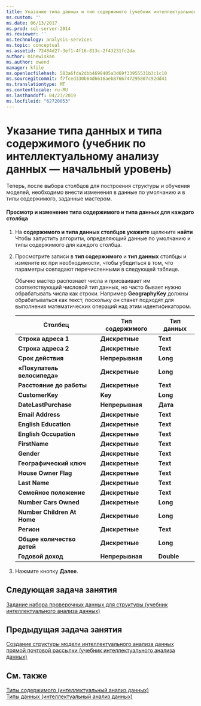 ```yaml
---
title: Указание типа данных и тип содержимого (учебник интеллектуального анализа данных) | Документация Майкрософт
ms.custom: ''
ms.date: 06/13/2017
ms.prod: sql-server-2014
ms.reviewer: ''
ms.technology: analysis-services
ms.topic: conceptual
ms.assetid: 72484d27-3ef1-4f16-813c-2f43231fc2da
author: minewiskan
ms.author: owend
manager: kfile
ms.openlocfilehash: 583a6fda2dbb4698405a3d69f33955531b3c1c10
ms.sourcegitcommit: f7fced330b64d6616aeb8766747295807c92dd41
ms.translationtype: MT
ms.contentlocale: ru-RU
ms.lasthandoff: 04/23/2019
ms.locfileid: "62720053"
---
```

# <a name="specifying-the-data-type-and-content-type-basic-data-mining-tutorial"></a>Указание типа данных и типа содержимого (учебник по интеллектуальному анализу данных — начальный уровень)
  Теперь, после выбора столбцов для построения структуры и обучения моделей, необходимо внести изменения в данные по умолчанию и в типы содержимого, заданные мастером.  
  
#### <a name="review-and-modify-content-type-and-data-type-for-each-column"></a>Просмотр и изменение типа содержимого и типа данных для каждого столбца  
  
1.  На **содержимого и типа данных столбцов укажите** щелкните **найти** Чтобы запустить алгоритм, определяющий данные по умолчанию и типы содержимого для каждого столбца.  
  
2.  Просмотрите записи в **тип содержимого** и **тип данных** столбцы и измените их при необходимости, чтобы убедиться в том, что параметры совпадают перечисленными в следующей таблице.  
  
     Обычно мастер распознает числа и присваивает им соответствующий числовой тип данных, но часто бывает нужно обрабатывать числа как строки. Например **GeographyKey** должны обрабатываться как текст, поскольку он станет подходят для выполнения математических операций над этим идентификатором.  
  
    |Столбец|Тип содержимого|Тип данных|  
    |------------|------------------|---------------|  
    |**Строка адреса 1**|**Дискретные**|**Text**|  
    |**Строка адреса 2**|**Дискретные**|**Text**|  
    |**Срок действия**|**Непрерывная**|**Long**|  
    |**«Покупатель велосипеда»**|**Дискретные**|**Long**|  
    |**Расстояние до работы**|**Дискретные**|**Text**|  
    |**CustomerKey**|**Key**|**Long**|  
    |**DateLastPurchase**|**Непрерывная**|**Дата**|  
    |**Email Address**|**Дискретные**|**Text**|  
    |**English Education**|**Дискретные**|**Text**|  
    |**English Occupation**|**Дискретные**|**Text**|  
    |**FirstName**|**Дискретные**|**Text**|  
    |**Gender**|**Дискретные**|**Text**|  
    |**Географический ключ**|**Дискретные**|**Text**|  
    |**House Owner Flag**|**Дискретные**|**Text**|  
    |**Last Name**|**Дискретные**|**Text**|  
    |**Семейное положение**|**Дискретные**|**Text**|  
    |**Number Cars Owned**|**Дискретные**|**Long**|  
    |**Number Children At Home**|**Дискретные**|**Long**|  
    |**Регион**|**Дискретные**|**Text**|  
    |**Общее количество детей**|**Дискретные**|**Long**|  
    |**Годовой доход**|**Непрерывная**|**Double**|  
  
3.  Нажмите кнопку **Далее**.  
  
## <a name="next-task-in-lesson"></a>Следующая задача занятия  
 [Задание набора проверочных данных для структуры &#40;учебник интеллектуального анализа данных&#41;](../../2014/tutorials/specifying-a-testing-data-set-for-the-structure-basic-data-mining-tutorial.md)  
  
## <a name="previous-task-in-lesson"></a>Предыдущая задача занятия  
 [Создание структуры модели интеллектуального анализа данных прямой почтовой рассылки &#40;учебник интеллектуального анализа данных&#41;](../../2014/tutorials/creating-a-targeted-mailing-mining-model-structure-basic-data-mining-tutorial.md)  
  
## <a name="see-also"></a>См. также  
 [Типы содержимого (интеллектуальный анализ данных)](../../2014/analysis-services/data-mining/content-types-data-mining.md)   
 [Типы данных (интеллектуальный анализ данных)](../../2014/analysis-services/data-mining/data-types-data-mining.md)  
  
  

